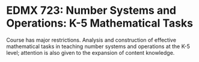 # EDMX 723: Number Systems and Operations: K-5 Mathematical Tasks

Course has major restrictions. Analysis and construction of effective mathematical tasks in teaching number systems and operations at the K-5 level; attention is also given to the expansion of content knowledge.